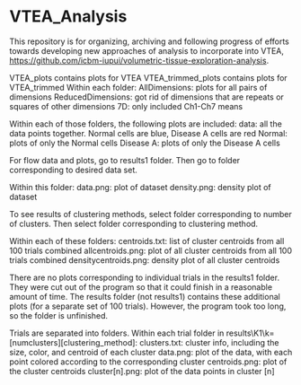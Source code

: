 # VTEA_Analysis


This repository is for organizing, archiving and following progress of efforts towards developing new approaches of analysis to incorporate into VTEA, https://github.com/icbm-iupui/volumetric-tissue-exploration-analysis.  



VTEA_plots contains plots for VTEA
VTEA_trimmed_plots contains plots for VTEA_trimmed
Within each folder:
AllDimensions: plots for all pairs of dimensions
ReducedDimensions: got rid of dimensions that are repeats or squares of other dimensions
7D: only included Ch1-Ch7 means

Within each of those folders, the following plots are included:
data: all the data points together. Normal cells are blue, Disease A cells are red
Normal: plots of only the Normal cells
Disease A: plots of only the Disease A cells






For flow data and plots, go to results1 folder.
Then go to folder corresponding to desired data set.

Within this folder:
data.png: plot of dataset
density.png: density plot of dataset

To see results of clustering methods, select folder corresponding to number of clusters.
Then select folder corresponding to clustering method.

Within each of these folders:
centroids.txt: list of cluster centroids from all 100 trials combined
allcentroids.png: plot of all cluster centroids from all 100 trials combined
densitycentroids.png: density plot of all cluster centroids

There are no plots corresponding to individual trials in the results1 folder.
They were cut out of the program so that it could finish in a reasonable amount of time.
The results folder (not results1) contains these additional plots (for a separate set of 100 trials).
However, the program took too long, so the folder is unfinished.

Trials are separated into folders. Within each trial folder in results\K1\k=[numclusters]\[clustering_method]:
clusters.txt: cluster info, including the size, color, and centroid of each cluster
data.png: plot of the data, with each point colored according to the corresponding cluster
centroids.png: plot of the cluster centroids
cluster[n].png: plot of the data points in cluster [n]